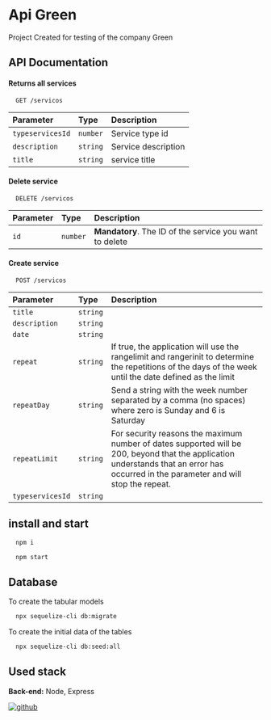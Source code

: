 
# Api Green

Project Created for testing of the company Green


## API Documentation

#### Returns all services

```http
  GET /servicos
```

| Parameter   | Type       | Description                           |
| :---------- | :--------- | :---------------------------------- |
| `typeservicesId` | `number` | Service type id |
| `description` | `string` | Service description |
| `title` | `string` | service title |

#### Delete service

```http
  DELETE /servicos
```

| Parameter   | Type       | Description                                   |
| :---------- | :--------- | :------------------------------------------ |
| `id`      | `number` | **Mandatory**. The ID of the service you want to delete|

#### Create service

```http
  POST /servicos
```

| Parameter   | Type       | Description                                   |
| :---------- | :--------- | :------------------------------------------ |
| `title`      | `string` | |
| `description`      | `string` | |
| `date`      | `string` | |
| `repeat`      | `string` | If true, the application will use the rangelimit and rangerinit to determine the repetitions of the days of the week until the date defined as the limit |
| `repeatDay`      | `string` | Send a string with the week number separated by a comma (no spaces) where zero is Sunday and 6 is Saturday |
| `repeatLimit`      | `string` |  For security reasons the maximum number of dates supported will be 200, beyond that the application understands that an error has occurred in the parameter and will stop the repeat. |
| `typeservicesId`      | `string` | |



## install and start

```bash
  npm i
```

```bash
  npm start
```

## Database

To create the tabular models

```bash
  npx sequelize-cli db:migrate
```
To create the initial data of the tables

```bash
  npx sequelize-cli db:seed:all
```



## Used stack

**Back-end:** Node, Express





[![github](https://img.shields.io/github/followers/pedrohbrandao?style=social)](https://github.com/pedrohbrandao)

